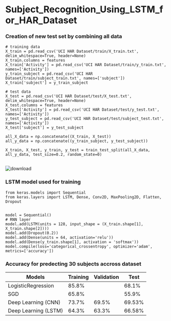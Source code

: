 # Subject_Recognition_Using_LSTM_for_HAR_Dataset


### Creation of new test set by combining all data

```
# training data
X_train = pd.read_csv('UCI HAR Dataset/train/X_train.txt', delim_whitespace=True, header=None)
X_train.columns = features
X_train['Activity'] = pd.read_csv('UCI HAR Dataset/train/y_train.txt', names=['Activity'])
y_train_subject = pd.read_csv('UCI HAR Dataset/train/subject_train.txt', names=['subject'])
X_train['subject'] = y_train_subject

# test data
X_test = pd.read_csv('UCI HAR Dataset/test/X_test.txt', delim_whitespace=True, header=None)
X_test.columns = features
X_test['Activity'] = pd.read_csv('UCI HAR Dataset/test/y_test.txt', names=['Activity'])
y_test_subject = pd.read_csv('UCI HAR Dataset/test/subject_test.txt', names=['Activity'])
X_test['subject'] = y_test_subject

all_X_data = np.concatenate((X_train, X_test))
all_y_data = np.concatenate((y_train_subject, y_test_subject))

X_train, X_test, y_train, y_test = train_test_split(all_X_data, all_y_data, test_size=0.2, random_state=0)


```


![download](https://github.com/user-attachments/assets/8ff85b44-b242-4e9f-85aa-2d2fd72a2bfc)


### LSTM model used for training 

```
from keras.models import Sequential
from keras.layers import LSTM, Dense, Conv2D, MaxPooling2D, Flatten, Dropout


model = Sequential()
# RNN layer
model.add(LSTM(units = 128, input_shape = (X_train.shape[1], X_train.shape[2])))
model.add(Dropout(0.2))
model.add(Dense(units = 64, activation='relu'))
model.add(Dense(y_train.shape[1], activation = 'softmax'))
model.compile(loss='categorical_crossentropy', optimizer='adam', metrics=['accuracy'])

```


### Accuracy for predecting 30 subjects accross dataset

| Models    | Training | Validation | Test |
| -------- | ------- | -------- | ------- |
| LogisticRegression  | 85.8%    | | 68.1% |
| SGD | 65.8%     | | 55.9% |
| Deep Learning (CNN)    | 73.7%   | 69.5% | 69.53% |
| Deep Learning (LSTM)    | 64.3%    | 63.3% | 66.58% |
